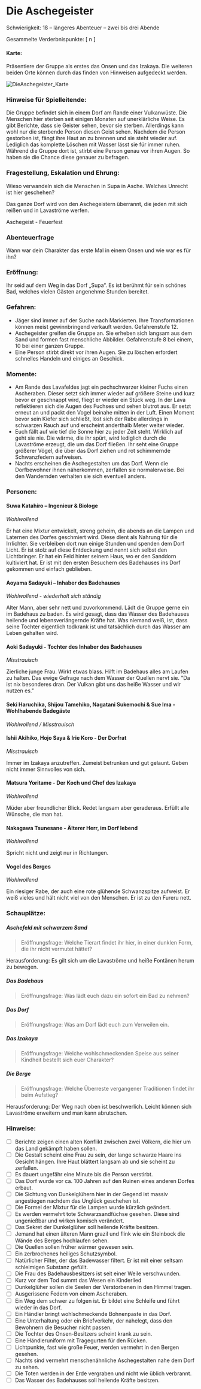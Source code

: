 # Die Aschegeister

Schwierigkeit: 18 – längeres Abenteuer – zwei bis drei Abende

Gesammelte Verderbnispunkte: [  n  ]

#### Karte:

Präsentiere der Gruppe als erstes das Onsen und das Izakaya. Die weiteren beiden Orte können durch das finden von Hinweisen aufgedeckt werden.

![DieAschegeister_Karte](https://github.com/marcelfnfnllvr/kingdomoftheyurei/blob/main/Abenteuer/DieAschegeister_Karte.png)

### Hinweise für Spielleitende:

Die Gruppe befindet sich in einem Dorf am Rande einer Vulkanwüste. Die Menschen hier sterben seit einigen Monaten auf unerklärliche Weise. Es gibt Berichte, dass sie Geister sehen, bevor sie sterben. Allerdings kann wohl nur die sterbende Person diesen Geist sehen. Nachdem die Person gestorben ist, fängt ihre Haut an zu brennen und sie steht wieder auf. Lediglich das komplette Löschen mit Wasser lässt sie für immer ruhen. Während die Gruppe dort ist, stirbt eine Person genau vor ihren Augen. So haben sie die Chance diese genauer zu befragen.

### Fragestellung, Eskalation und Ehrung:

Wieso verwandeln sich die Menschen in Supa in Asche. Welches Unrecht ist hier geschehen? 

Das ganze Dorf wird von den Aschegeistern überrannt, die jeden mit sich reißen und in Lavaströme werfen.

Aschegeist - Feuerfest

### Abenteuerfrage

Wann war dein Charakter das erste Mal in einem Onsen und wie war es für ihn?

### Eröffnung:

Ihr seid auf dem Weg in das Dorf „Supa“. Es ist berühmt für sein schönes Bad, welches vielen Gästen angenehme Stunden bereitet. 

### Gefahren:

- Jäger sind immer auf der Suche nach Markierten. Ihre Transformationen können meist gewinnbringend verkauft werden. Gefahrenstufe 12.
- Aschegeister greifen die Gruppe an. Sie erheben sich langsam aus dem Sand und formen fast menschliche Abbilder. Gefahrenstufe 8 bei einem, 10 bei einer ganzen Gruppe.<!-- Passt Stufe?--> 
- Eine Person stirbt direkt vor ihren Augen. Sie zu löschen erfordert schnelles Handeln und einiges an Geschick.

### Momente:

- Am Rande des Lavafeldes jagt ein pechschwarzer kleiner Fuchs einen Ascheraben. Dieser setzt sich immer wieder auf größere Steine und kurz bevor er geschnappt wird, fliegt er wieder ein Stück weg. In der Lava reflektieren sich die Augen des Fuchses und sehen blutrot aus. Er setzt erneut an und packt den Vogel beinahe mitten in der Luft. Einen Moment bevor sein Kiefer sich schließt, löst sich der Rabe allerdings in schwarzen Rauch auf und erscheint anderthalb Meter weiter wieder.
- Euch fällt auf wie tief die Sonne hier zu jeder Zeit steht. Wirklich auf geht sie nie. Die wärme, die ihr spürt, wird lediglich durch die Lavaströme erzeugt, die um das Dorf fließen. Ihr seht eine Gruppe größerer Vögel, die über das Dorf ziehen und rot schimmernde Schwanzfedern aufweisen.
- Nachts erscheinen die Aschegestalten um das Dorf. Wenn die Dorfbewohner ihnen näherkommen, zerfallen sie normalerweise. Bei den Wandernden verhalten sie sich eventuell anders.

### Personen:

#### Suwa Katahiro – Ingenieur & Biologe

*Wohlwollend*

Er hat eine Mixtur entwickelt, streng geheim, die abends an die Lampen und Laternen des Dorfes geschmiert wird. Diese dient als Nahrung für die Irrlichter. Sie verbleiben dort nun einige Stunden und spenden dem Dorf Licht. Er ist stolz auf diese Entdeckung und nennt sich selbst den Lichtbringer. Er hat ein Feld hinter seinem Haus, wo er den Sanddorn kultiviert hat. Er ist mit den ersten Besuchern des Badehauses ins Dorf gekommen und einfach geblieben.

#### Aoyama Sadayuki – Inhaber des Badehauses

*Wohlwollend - wiederholt sich ständig*

Alter Mann, aber sehr nett und zuvorkommend. Lädt die Gruppe gerne ein im Badehaus zu baden. Es wird gesagt, dass das Wasser des Badehauses heilende und lebensverlängernde Kräfte hat. Was niemand weiß, ist, dass seine Tochter eigentlich todkrank ist und tatsächlich durch das Wasser am Leben gehalten wird. 

#### Aoki Sadayuki - Tochter des Inhaber des Badehauses

*Misstrauisch*

Zierliche junge Frau. Wirkt etwas blass. Hilft im Badehaus alles am Laufen zu halten. Das ewige Gefrage nach dem Wasser der Quellen nervt sie. "Da ist nix besonderes dran. Der Vulkan gibt uns das heiße Wasser und wir nutzen es."

#### Seki Haruchika, Shijou Tamehiko, Nagatani Sukemochi & Sue Ima - Wohlhabende Badegäste

*Wohlwollend / Misstrauisch* <!--ja was denn nun? ^^; wovon hängt das ab? Oder ist es 2/2? -->

#### Ishii Akihiko, Hojo Saya & Irie Koro - Der Dorfrat

*Misstrauisch*

Immer im Izakaya anzutreffen. Zumeist betrunken und gut gelaunt. Geben nicht immer Sinnvolles von sich. 

#### Matsura Yoritame - Der Koch und Chef des Izakaya

*Wohlwollend*

Müder aber freundlicher Blick. Redet langsam aber geraderaus. Erfüllt alle Wünsche, die man hat. 

#### Nakagawa Tsunesane - Älterer Herr, im Dorf lebend

*Wohlwollend*

Spricht nicht und zeigt nur in Richtungen.

#### Vogel des Berges 

*Wohlwollend*

Ein riesiger Rabe, der auch eine rote glühende Schwanzspitze aufweist. Er weiß vieles und hält nicht viel von den Menschen. Er ist zu den Fureru nett.

### Schauplätze:

##### Aschefeld mit schwarzem Sand

> Eröffnungsfrage: Welche Tierart findet ihr hier, in einer dunklen Form, die ihr nicht vermutet hättet?

Herausforderung: Es gilt sich um die Lavaströme und heiße Fontänen herum zu bewegen.

##### Das Badehaus

> Eröffnungsfrage: Was lädt euch dazu ein sofort ein Bad zu nehmen?

##### Das Dorf

> Eröffnungsfrage: Was am Dorf lädt euch zum Verweilen ein.

##### Das Izakaya

> Eröffnungsfrage: Welche wohlschmeckenden Speise aus seiner Kindheit bestellt sich euer Charakter?

##### Die Berge

> Eröffnungsfrage: Welche Überreste vergangener Traditionen findet ihr beim Aufstieg?

Herausforderung: Der Weg nach oben ist beschwerlich. Leicht können sich Lavaströme erweitern und man kann abrutschen.

### Hinweise:

-	[  ] Berichte zeigen einen alten Konflikt zwischen zwei Völkern, die hier um das Land gekämpft haben sollen.
-	[  ] Die Gestalt scheint eine Frau zu sein, der lange schwarze Haare ins Gesicht hängen. Ihre Haut blättert langsam ab und sie scheint zu zerfallen.
-	[  ] Es dauert ungefähr eine Minute bis die Person verstirbt.
-	[  ] Das Dorf wurde vor ca. 100 Jahren auf den Ruinen eines anderen Dorfes erbaut.
-	[  ] Die Sichtung von Dunkelglühern hier in der Gegend ist massiv angestiegen nachdem das Unglück geschehen ist.
-	[  ] Die Formel der Mixtur für die Lampen wurde kürzlich geändert.
-	[  ] Es werden vermehrt tote Schwarzsandfüchse gesehen. Diese sind ungenießbar und wirken komisch verändert.
-	[  ] Das Sekret der Dunkelglüher soll heilende Kräfte besitzen.
-	[  ] Jemand hat einen älteren Mann grazil und flink wie ein Steinbock die Wände des Berges hochlaufen sehen.
-	[  ] Die Quellen sollen früher wärmer gewesen sein.
-	[  ] Ein zerbrochenes heiliges Schutzsymbol.
-	[  ] Natürlicher Filter, der das Badewasser filtert. Er ist mit einer seltsam schleimigen Substanz gefüllt.
-	[  ] Die Frau des Badehausbesitzers ist seit einer Weile verschwunden.
-	[  ] Kurz vor dem Tod summt das Wesen ein Kinderlied
-	[  ] Dunkelglüher sollen die Seelen der Verstorbenen in den Himmel tragen.
-	[  ] Ausgerissene Federn von einem Ascheraben.
-	[  ] Ein Weg dem schwer zu folgen ist. Er bildet eine Schleife und führt wieder in das Dorf.
-	[  ] Ein Händler bringt wohlschmeckende Bohnenpaste in das Dorf.
-	[  ] Eine Unterhaltung oder ein Briefverkehr, der nahelegt, dass den Bewohnern die Besucher nicht passen.
-	[  ] Die Tochter des Onsen-Besitzers scheint krank zu sein.
-	[  ] Eine Händleruniform mit Tragegurten für den Rücken.
-	[  ] Lichtpunkte, fast wie große Feuer, werden vermehrt in den Bergen gesehen.
-	[  ] Nachts sind vermehrt menschenähnliche Aschegestalten nahe dem Dorf zu sehen.
-	[  ] Die Toten werden in der Erde vergraben und nicht wie üblich verbrannt.
-	[  ] Das Wasser des Badehauses soll heilende Kräfte besitzen.
